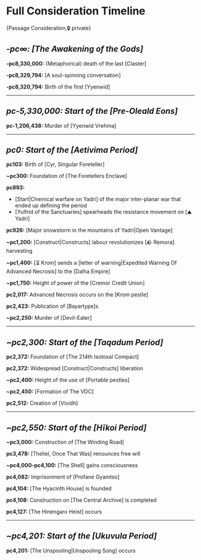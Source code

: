 # Full Consideration Timeline

{Passage Consideration,🔒 private}

## ***-pc∞:** [The Awakening of the Gods]*

**-pc8,330,000:** (Metaphorical) death of the last [Claster]

**-pc8,329,794:** [A soul-spinning conversation]

**-pc8,320,794:** Birth of the first [Yyenwid]

---

## ***pc-5,330,000:** Start of the [Pre-Oleald Eons]*

**pc-1,206,438:** Murder of [Yyenwid Vrehma]

---

## ***pc0:** Start of the [Aetivima Period]*

**pc103:** Birth of [Cyr, Singular Foreteller]

**~pc300:** Foundation of [The Foretellers Enclave]

**pc893:**
- [Start|Chemical warfare on Yadri] of the major inter-planar war that ended up defining the period
- [Yulfrid of the Sanctuaries] spearheads the resistance movement on [⛰️ Yadri]

**pc926:** [Major snowstorm in the mountains of Yadri|Open Vantage]

**~pc1,200:** [Construct|Constructs] labour revolutionizes [🪨 Remora] harvesting

**~pc1,400:** [⏳ Krom] sends a [letter of warning|Expedited Warning Of Advanced Necrosis] to the [Dalha Empire]

**~pc1,750:** Height of power of the [Cremor Credit Union]

**pc2,017:** Advanced Necrosis occurs on the [Krom pestle]

**pc2,423:** Publication of [Bayartype]s

**~pc2,250:** Murder of [Devil-Eater]

---

## ***~pc2,300:** Start of the [Taqadum Period]*

**pc2,372:** Foundation of [The 214th Isotoxal Compact]

**pc2,372:** Widespread [Construct|Constructs] liberation

**~pc2,400:** Height of the use of [Portable pestles]

**~pc2,450:** [Formation of The VDC]

**pc2,512:** Creation of [Vividh]

---

## ***~pc2,550:** Start of the [Hīkoi Period]*

**~pc3,000:** Construction of [The Winding Road]

**pc3,478:** [Theliel, Once That Was] renounces free will

**~pc4,000-pc4,100:** [The Shell] gains consciousness

**pc4,082:** Imprisonment of [Profane Gyamtso]

**pc4,104:** [The Hyacinth House] is founded

**pc4,108:** Construction on [The Central Archive] is completed

**pc4,127:** [The Hinengaro Heist] occurs

---

## ***~pc4,201:** Start of the [Ukuvula Period]*

**pc4,201:** [The Unspooling|Unspooling Song] occurs